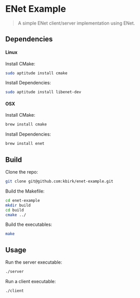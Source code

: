 # ENet Example

> A simple ENet client/server implementation using ENet.

## Dependencies

#### Linux

Install CMake:

```bash
sudo aptitude install cmake
```

Install Dependencies:

```bash
sudo aptitude install libenet-dev
```

#### OSX

Install CMake:

```bash
brew install cmake
```

Install Dependencies:

```bash
brew install enet
```

## Build

Clone the repo:

```bash
git clone git@github.com:kbirk/enet-example.git
```

Build the Makefile:

```bash
cd enet-example
mkdir build
cd build
cmake ../
```

Build the executables:

```bash
make
```

## Usage

Run the server executable:

```bash
./server
```

Run a client executable:

```bash
./client
```
